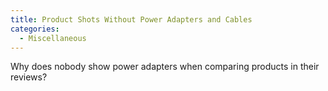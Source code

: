```yaml
---
title: Product Shots Without Power Adapters and Cables
categories:
  - Miscellaneous
---
```

Why does nobody show power adapters when comparing products in their reviews?

